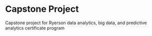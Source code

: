 # Capstone Project
Capstone project for Ryerson data analytics, big data, and predictive analytics certificate program

